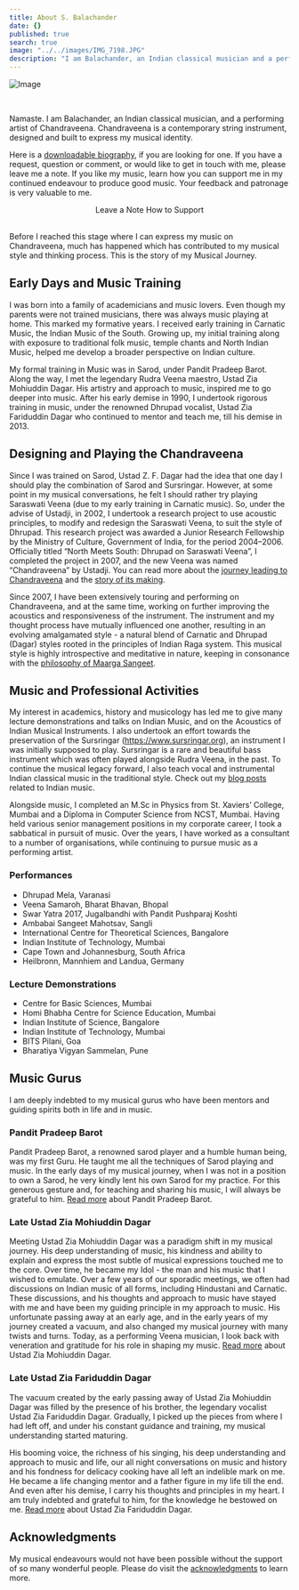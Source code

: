 ```yaml
---
title: About S. Balachander
date: {}
published: true
search: true
image: "../../images/IMG_7198.JPG"
description: "I am Balachander, an Indian classical musician and a performing artist of Chandraveena. Chandraveena is a modern string instrument designed by me to reflect my musical identity and values. Before I reached this stage, much has happened which has shaped my thoughts and music. This is the story of my Musical Journey. Read on to find out!"
---
```


![Image](IMG_7198.JPG)

<br>

Namaste. I am Balachander, an Indian classical musician, and a performing artist of Chandraveena. Chandraveena is a contemporary string instrument, designed and built to express my musical identity.

<notice-box>

Here is a [downloadable biography](/assets/Biography.pdf), if you are looking for one. If you have a request, question or comment, or would like to get in touch with me, please leave me a note. If you like my music, learn how you can support me in my continued endeavour to produce good music. Your feedback and patronage is very valuable to me.

<div style="text-align:center">
<my-button to="/contact/">Leave a Note</my-button>
<my-button to="/support/">How to Support</my-button>
</div>

</notice-box>

<br>

Before I reached this stage where I can express my music on Chandraveena, much has happened which has contributed to my musical style and thinking process. This is the story of my Musical Journey.

## Early Days and Music Training

I was born into a family of academicians and music lovers. Even though my parents were not trained musicians, there was always music playing at home. This marked my formative years. I received early training in Carnatic Music, the Indian Music of the South. Growing up, my initial training along with exposure to traditional folk music, temple chants and North Indian Music, helped me develop a broader perspective on Indian culture.

My formal training in Music was in Sarod, under Pandit Pradeep Barot. Along the way, I met the legendary Rudra Veena maestro, Ustad Zia Mohiuddin Dagar. His artistry and approach to music, inspired me to go deeper into music. After his early demise in 1990, I undertook rigorous training in music, under the renowned Dhrupad vocalist, Ustad Zia Fariduddin Dagar who continued to mentor and teach me, till his demise in 2013.

## Designing and Playing the Chandraveena

Since I was trained on Sarod, Ustad Z. F. Dagar had the idea that one day I should play the combination of Sarod and Sursringar. However, at some point in my musical conversations, he felt I should rather try playing Saraswati Veena (due to my early training in Carnatic music). So, under the advise of Ustadji, in 2002, I undertook a research project to use acoustic principles, to modify and redesign the Saraswati Veena, to suit the style of Dhrupad. This research project was awarded a Junior Research Fellowship by the Ministry of Culture, Government of India, for the period 2004–2006. Officially titled “North Meets South: Dhrupad on Saraswati Veena”, I completed the project in 2007, and the new Veena was named “Chandraveena” by Ustadji. You can read more about the [journey leading to Chandraveena](/blog/why-chandraveena/) and the [story of its making](/blog/making-of-chandraveena/).

Since 2007, I have been extensively touring and performing on Chandraveena, and at the same time, working on further improving the acoustics and responsiveness of the instrument. The instrument and my thought process have mutually influenced one another, resulting in an evolving amalgamated style - a natural blend of Carnatic and Dhrupad (Dagar) styles rooted in the principles of Indian Raga system. This musical style is highly introspective and meditative in nature, keeping in consonance with the [philosophy of Maarga Sangeet](/blog/philosophy-of-music/).

## Music and Professional Activities

My interest in academics, history and musicology has led me to give many lecture demonstrations and talks on Indian Music, and on the Acoustics of Indian Musical Instruments. I also undertook an effort towards the preservation of the Sursringar (https://www.sursringar.org), an instrument I was initially supposed to play. Sursringar is a rare and beautiful bass instrument which was often played alongside Rudra Veena, in the past. To continue the musical legacy forward, I also teach vocal and instrumental Indian classical music in the traditional style. Check out my [blog posts](/blog/) related to Indian music.

Alongside music, I completed an M.Sc in Physics from St. Xaviers’ College, Mumbai and a Diploma in Computer Science from NCST, Mumbai. Having held various senior management positions in my corporate career, I took a sabbatical in pursuit of music. Over the years, I have worked as a consultant to a number of organisations, while continuing to pursue music as a performing artist.

### Performances
* Dhrupad Mela, Varanasi
* Veena Samaroh, Bharat Bhavan, Bhopal
* Swar Yatra 2017, Jugalbandhi with Pandit Pushparaj Koshti
* Ambabai Sangeet Mahotsav, Sangli
* International Centre for Theoretical Sciences, Bangalore
* Indian Institute of Technology, Mumbai
* Cape Town and Johannesburg, South Africa
* Heilbronn, Mannhiem and Landua, Germany

### Lecture Demonstrations
* Centre for Basic Sciences, Mumbai
* Homi Bhabha Centre for Science Education, Mumbai
* Indian Institute of Science, Bangalore
* Indian Institute of Technology, Mumbai
* BITS Pilani, Goa
* Bharatiya Vigyan Sammelan, Pune

## Music Gurus
I am deeply indebted to my musical gurus who have been mentors and guiding spirits both in life and in music.

### Pandit Pradeep Barot
Pandit Pradeep Barot, a renowned sarod player and a humble human being, was my first Guru. He taught me all the techniques of Sarod playing and music. In the early days of my musical journey, when I was not in a position to own a Sarod, he very kindly lent his own Sarod for my practice. For this generous gesture and, for teaching and sharing his music, I will always be grateful to him. [Read more](https://en.wikipedia.org/wiki/Pradeep_Barot) about Pandit Pradeep Barot.

### Late Ustad Zia Mohiuddin Dagar
Meeting Ustad Zia Mohiuddin Dagar was a paradigm shift in my musical journey. His deep understanding of music, his kindness and ability to explain and express the most subtle of musical expressions touched me to the core. Over time, he became my Idol - the man and his music that I wished to emulate. Over a few years of our sporadic meetings, we often had discussions on Indian music of all forms, including Hindustani and Carnatic. These discussions, and his thoughts and approach to music have stayed with me and have been my guiding principle in my approach to music. His unfortunate passing away at an early age, and in the early years of my journey created a vacuum, and also changed my musical journey with many twists and turns. Today, as a performing Veena musician, I look back with veneration and gratitude for his role in shaping my music. [Read more](https://en.wikipedia.org/wiki/Zia_Mohiuddin_Dagar) about Ustad Zia Mohiuddin Dagar.

### Late Ustad Zia Fariduddin Dagar
The vacuum created by the early passing away of Ustad Zia Mohiuddin Dagar was filled by the presence of his brother, the legendary vocalist Ustad Zia Fariduddin Dagar. Gradually, I picked up the pieces from where I had left off, and under his constant guidance and training, my musical understanding started maturing.

His booming voice, the richness of his singing, his deep understanding and approach to music and life, our all night conversations on music and history and his fondness for delicacy cooking have all left an indelible mark on me. He became a life changing mentor and a father figure in my life till the end. And even after his demise, I carry his thoughts and principles in my heart. I am truly indebted and grateful to him, for the knowledge he bestowed on me. [Read more](https://en.wikipedia.org/wiki/Zia_Fariduddin_Dagar) about Ustad Zia Fariduddin Dagar.

## Acknowledgments
My musical endeavours would not have been possible without the support of so many wonderful people. Please do visit the [acknowledgments](/acknowledgments/) to learn more.
